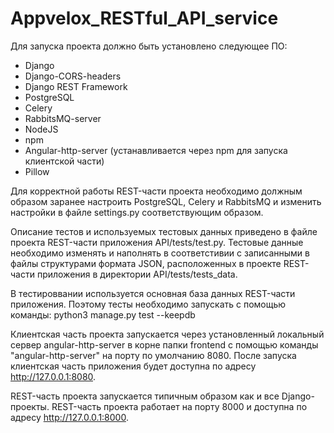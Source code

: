 # Appvelox_RESTful_API_service

Для запуска проекта должно быть установлено следующее ПО:
- Django
- Django-CORS-headers
- Django REST Framework
- PostgreSQL
- Celery
- RabbitsMQ-server
- NodeJS
- npm
- Angular-http-server (устанавливается через npm для запуска клиентской части)
- Pillow

Для корректной работы REST-части проекта необходимо должным образом заранее настроить PostgreSQL, Celery и RabbitsMQ
и изменить настройки в файле settings.py соответствующим образом.

Описание тестов и используемых тестовых данных приведено в файлe проекта REST-части приложения API/tests/test.py. Тестовые данные необходимо изменять и наполнять
в соответстивии с записанными в файлы структурами формата JSON, расположенных в проекте REST-части приложения в директории API/tests/tests_data.

В тестироввании используется основная база данных REST-части приложения. Поэтому тесты необходимо запускать с помощью команды: python3 manage.py test --keepdb 

Клиентская часть проекта запускается через установленный локальный сервер angular-http-server в корне папки frontend c помощью команды "angular-http-server" на порту по умолчанию 8080. После запуска клиентская часть приложения будет доступна по адресу http://127.0.0.1:8080.

REST-часть проекта запускается типичным образом как и все Django-проекты. REST-часть проекта работает на порту 8000 и доступна по адресу http://127.0.0.1:8000.
